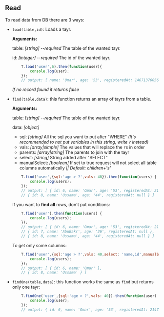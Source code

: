 ## Read
To read data from DB there are 3 ways:

- `load(table,id)`: Loads a tayr.

    **Arguments:**

    table: *[string] --required* The table of the wanted tayr.

    id: *[integer] --required* The id of the wanted tayr.

    ```javascript
        T.load('user',6).then(function(user){
            console.log(user);
        });
        // output: { name: 'Omar', age: '53', registeredAt: 1467137605631, id: 6 }
    ```
    *If no record found it returns false*
- `find(table,data)`: this function returns an array of tayrs from a table.

    **Arguments:**

    table: *[string] --required* The table of the wanted tayr.

    data: *[object]*
    - sql: *[string]* All the sql you want to put after "WHERE" *(It's recommended to not put variables in this string, write `?` instead)*
    - vals: *[array|simple]* The values that will replace the `?`s in order
    - parents: *[array|string]* The parents to join with the tayr
    - select: *[string]* String added after "SELECT"
    - manualSelect: *[boolean]* If set to true request will not select all table columns automatically *|| Default: children+'s'*

    ```javascript
        T.find('user',{sql:'age > ?',vals: 40}).then(function(users) {
            console.log(users);
        });
        // output: [ { id: 6, name: 'Omar', age: '53', registeredAt: 2147483647 },
        // { id: 8, name: 'Ussama', age: '44', registeredAt: null } ]
    ```
    If you want to **find all** rows, don't put conditions:

    ```javascript
        T.find('user').then(function(users) {
            console.log(users);
        });
        // output: [ { id: 6, name: 'Omar', age: '53', registeredAt: 2147483647 },
        // { id: 7, name: 'AbuBakr', age: '36', registeredAt: null },
        // { id: 8, name: 'Ussama', age: '44', registeredAt: null } ]
    ```
    To get only some columns:

    ```javascript
        T.find('user',{sql:'age > ?',vals: 40,select: 'name,id',manualSelect: true}).then(function(users) {
            console.log(users);
        });
        // output: [ { id: 6, name: 'Omar' },
        // { id: 8, name: 'Ussama' } ]
    ```
- `findOne(table,data)`: this function works the same as `find` but returns only one tayr:

    ```javascript
        T.findOne('user',{sql:'age > ?',vals: 40}).then(function(user) {
            console.log(user);
        });
        // output: { id: 6, name: 'Omar', age: '53', registeredAt: 2147483647 }
    ```
